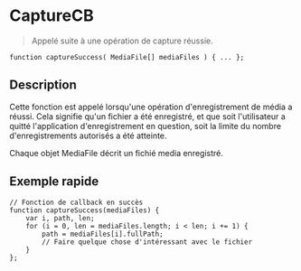 CaptureCB
=========

> Appelé suite à une opération de capture réussie.

    function captureSuccess( MediaFile[] mediaFiles ) { ... };

Description
-----------

Cette fonction est appelé lorsqu'une opération d'enregistrement de média a réussi.  Cela signifie qu'un fichier a été enregistré, et que soit l'utilisateur a quitté l'application d'enregistrement en question, soit la limite du nombre d'enregistrements autorisés a été atteinte.

Chaque objet MediaFile décrit un fichié media enregistré.  

Exemple rapide
--------------

    // Fonction de callback en succès
    function captureSuccess(mediaFiles) {
        var i, path, len;
        for (i = 0, len = mediaFiles.length; i < len; i += 1) {
            path = mediaFiles[i].fullPath;
            // Faire quelque chose d'intéressant avec le fichier
        }
    };
